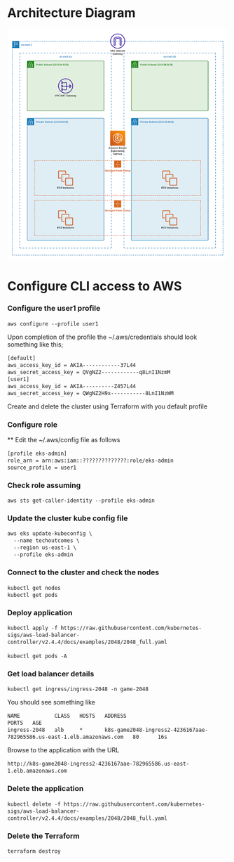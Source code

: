 # Architecture Diagram
![Diagram](assets/architecture_diagram.png?raw=true "Architecture Diagram")


# Configure CLI access to AWS

### Configure the user1 profile
```
aws configure --profile user1
```
Upon completion of the profile the ~/.aws/credentials should look something like this;
```
[default]
aws_access_key_id = AKIA------------37L44
aws_secret_access_key = QVgNZ2------------q8LnI1NzmM
[user1]
aws_access_key_id = AKIA----------Z457L44
aws_secret_access_key = QWgNZ2H9x-----------8LnI1NzWM
```

Create and delete the cluster using Terraform with you default profile

### Configure role 
** Edit the ~/.aws/config file as follows
```
[profile eks-admin]
role_arn = arn:aws:iam::??????????????:role/eks-admin
source_profile = user1
```

### Check role assuming
```
aws sts get-caller-identity --profile eks-admin
```


### Update the cluster kube config file
```
aws eks update-kubeconfig \
  --name techoutcomes \
  --region us-east-1 \
  --profile eks-admin 
```

### Connect to the cluster and check the nodes
```
kubectl get nodes
kubectl get pods

```

### Deploy application
```
kubectl apply -f https://raw.githubusercontent.com/kubernetes-sigs/aws-load-balancer-controller/v2.4.4/docs/examples/2048/2048_full.yaml

kubectl get pods -A

```

### Get load balancer details
```
kubectl get ingress/ingress-2048 -n game-2048
```

You should see something like
```
NAME           CLASS   HOSTS   ADDRESS                                                                  PORTS   AGE
ingress-2048   alb     *       k8s-game2048-ingress2-4236167aae-782965586.us-east-1.elb.amazonaws.com   80      16s
```


Browse to the application with the URL 
```
http://k8s-game2048-ingress2-4236167aae-782965586.us-east-1.elb.amazonaws.com
```

### Delete the application
```
kubectl delete -f https://raw.githubusercontent.com/kubernetes-sigs/aws-load-balancer-controller/v2.4.4/docs/examples/2048/2048_full.yaml

```
### Delete the Terraform
```
terraform destroy
```